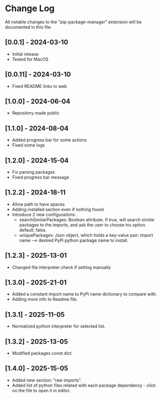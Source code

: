 # Change Log

All notable changes to the "pip-package-manager" extension will be documented in this file.

## [0.0.1] - 2024-03-10

- Initial release
- Tested for MacOS

## [0.0.11] - 2024-03-10
- Fixed README links to web

## [1.0.0] - 2024-06-04
- Repository made public

## [1.1.0] - 2024-08-04
- Added progress bar for some actions
- Fixed some logs

## [1.2.0] - 2024-15-04
- Fix parsing packages
- Fixed progress bar message

## [1.2.2] - 2024-18-11
- Allow path to have spaces
- Adding installed section even if nothing found
- Introduce 2 new configurations:
  - searchSimilarPackages: Boolean attribute. If true, will search similar packages to the imports, and ask the user to choose his option. default: false.
  - uniquePackages: Json object, which holds a key-value pair: import name --> desired PyPi python package name to install.

## [1.2.3] - 2025-13-01
- Changed file interpreter check if setting manually

## [1.3.0] - 2025-21-01
- Added a constant import name to PyPi name dictionary to compare with.
- Adding more info to Readme file.

## [1.3.1] - 2025-11-05
- Normalized python interpreter for selected list.

## [1.3.2] - 2025-13-05
- Modified packages const dict.

## [1.4.0] - 2025-15-05
- Added new section: "raw imports".
- Added list of python files related with each package dependency - click on the file to open it in editor.